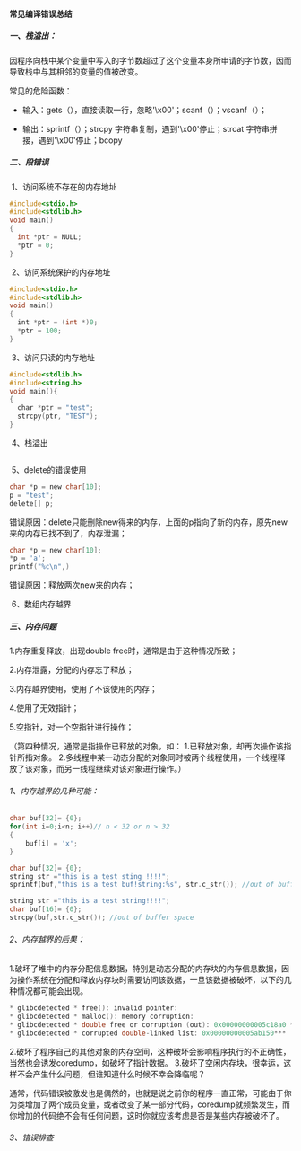 #### 常见编译错误总结

##### 一、栈溢出：

​	因程序向栈中某个变量中写入的字节数超过了这个变量本身所申请的字节数，因而导致栈中与其相邻的变量的值被改变。

常见的危险函数：

- 输入：gets（），直接读取一行，忽略'\x00'；scanf（）；vscanf（）；

- 输出：sprintf（）；strcpy 字符串复制，遇到'\x00'停止；strcat 字符串拼接，遇到'\x00'停止；bcopy

##### 二、段错误

​	1、访问系统不存在的内存地址

```c
#include<stdio.h>
#include<stdlib.h>
void main()
{
  int *ptr = NULL;
  *ptr = 0;
}
```

​	2、访问系统保护的内存地址

```c
#include<stdio.h>
#include<stdlib.h>
void main()
{
  int *ptr = (int *)0;
  *ptr = 100;
}
```

​	3、访问只读的内存地址

```c
#include<stdlib.h>
#include<string.h>
void main(){
{
  char *ptr = "test";
  strcpy(ptr, "TEST");
}
```

​	4、栈溢出

```c

```

​	5、delete的错误使用

```c
char *p = new char[10];
p = "test";
delete[] p;
```

错误原因：delete只能删除new得来的内存，上面的p指向了新的内存，原先new来的内存已找不到了，内存泄漏；

```c
char *p = new char[10];
*p = 'a';
printf("%c\n",)
```

错误原因：释放两次new来的内存；

​	6、数组内存越界

##### 三、内存问题

1.内存重复释放，出现double free时，通常是由于这种情况所致；

2.内存泄露，分配的内存忘了释放；

3.内存越界使用，使用了不该使用的内存；

4.使用了无效指针；

5.空指针，对一个空指针进行操作；

（第四种情况，通常是指操作已释放的对象，如： 1.已释放对象，却再次操作该指针所指对象。 2.多线程中某一动态分配的对象同时被两个线程使用，一个线程释放了该对象，而另一线程继续对该对象进行操作。）

###### 1、内存越界的几种可能：

```c
char buf[32]= {0};
for(int i=0;i<n; i++)// n < 32 or n > 32
{
    buf[i] = 'x';
}
```

```c
char buf[32]= {0};
string str ="this is a test sting !!!!";
sprintf(buf,"this is a test buf!string:%s", str.c_str()); //out of buffer space
```

```c
string str ="this is a test string!!!!";
char buf[16]= {0};
strcpy(buf,str.c_str()); //out of buffer space
```

###### 2、内存越界的后果：

1.破坏了堆中的内存分配信息数据，特别是动态分配的内存块的内存信息数据，因为操作系统在分配和释放内存块时需要访问该数据，一旦该数据被破坏，以下的几种情况都可能会出现。

```c
* glibcdetected * free(): invalid pointer:
* glibcdetected * malloc(): memory corruption:
* glibcdetected * double free or corruption (out): 0x00000000005c18a0 ***
* glibcdetected * corrupted double-linked list: 0x00000000005ab150***        
```

2.破坏了程序自己的其他对象的内存空间，这种破坏会影响程序执行的不正确性，当然也会诱发coredump，如破坏了指针数据。
3.破坏了空闲内存块，很幸运，这样不会产生什么问题，但谁知道什么时候不幸会降临呢？

​	通常，代码错误被激发也是偶然的，也就是说之前你的程序一直正常，可能由于你为类增加了两个成员变量，或者改变了某一部分代码，coredump就频繁发生，而你增加的代码绝不会有任何问题，这时你就应该考虑是否是某些内存被破坏了。

###### 3、错误排查




